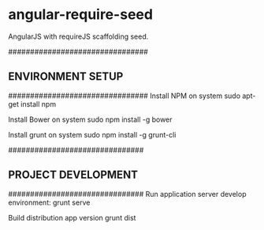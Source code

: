 angular-require-seed
====================

AngularJS with requireJS scaffolding seed.

################################
##     ENVIRONMENT SETUP      ##
################################
Install NPM on system 
  sudo apt-get install npm

Install Bower on system 
  sudo npm install -g bower

Install grunt on system
  sudo npm install -g grunt-cli

###############################
##    PROJECT DEVELOPMENT    ##
###############################
Run application server develop environment:
  grunt serve

Build distribution app version
  grunt dist
